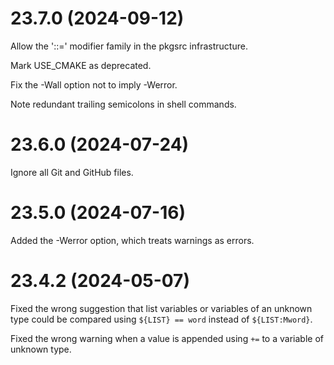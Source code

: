 # 23.7.0 (2024-09-12)

Allow the '::=' modifier family in the pkgsrc infrastructure.

Mark USE_CMAKE as deprecated.

Fix the -Wall option not to imply -Werror.

Note redundant trailing semicolons in shell commands.

# 23.6.0 (2024-07-24)

Ignore all Git and GitHub files.

# 23.5.0 (2024-07-16)

Added the -Werror option, which treats warnings as errors.

# 23.4.2 (2024-05-07)

Fixed the wrong suggestion that list variables or variables of an unknown type
could be compared using `${LIST} == word` instead of `${LIST:Mword}`.

Fixed the wrong warning when a value is appended using `+=` to a variable of
unknown type.

